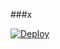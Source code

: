 ###x



[![Deploy](https://www.herokucdn.com/deploy/button.svg)](https://heroku.com/deploy?template=https://github.com//x.git)
